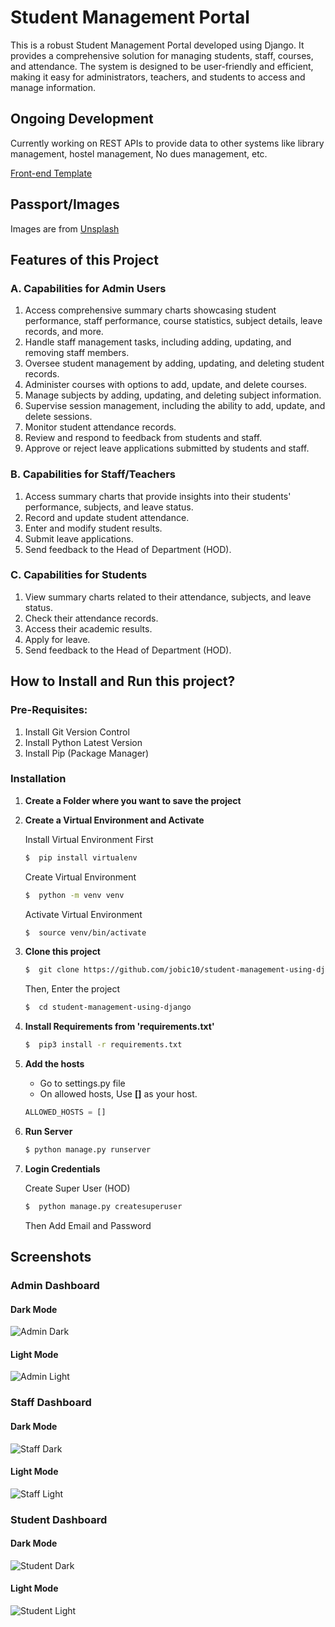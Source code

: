 # Student Management Portal

This is a robust Student Management Portal developed using Django. It provides a comprehensive solution for managing students, staff, courses, and attendance. The system is designed to be user-friendly and efficient, making it easy for administrators, teachers, and students to access and manage information.

## Ongoing Development
Currently working on REST APIs to provide data to other systems like library management, hostel management, No dues management, etc.

[Front-end Template](http://adminlte.io "Admin LTE.io")

## Passport/Images
Images are from [Unsplash](https://unsplash.com)

## Features of this Project

### A. Capabilities for Admin Users
1. Access comprehensive summary charts showcasing student performance, staff performance, course statistics, subject details, leave records, and more.
2. Handle staff management tasks, including adding, updating, and removing staff members.
3. Oversee student management by adding, updating, and deleting student records.
4. Administer courses with options to add, update, and delete courses.
5. Manage subjects by adding, updating, and deleting subject information.
6. Supervise session management, including the ability to add, update, and delete sessions.
7. Monitor student attendance records.
8. Review and respond to feedback from students and staff.
9. Approve or reject leave applications submitted by students and staff.

### B. Capabilities for Staff/Teachers
1. Access summary charts that provide insights into their students' performance, subjects, and leave status.
2. Record and update student attendance.
3. Enter and modify student results.
4. Submit leave applications.
5. Send feedback to the Head of Department (HOD).

### C. Capabilities for Students
1. View summary charts related to their attendance, subjects, and leave status.
2. Check their attendance records.
3. Access their academic results.
4. Apply for leave.
5. Send feedback to the Head of Department (HOD).

## How to Install and Run this project?

### Pre-Requisites:
1. Install Git Version Control
2. Install Python Latest Version
3. Install Pip (Package Manager)

### Installation
1. **Create a Folder where you want to save the project**

2. **Create a Virtual Environment and Activate**

   Install Virtual Environment First
   ```sh
   $  pip install virtualenv
   ```

   Create Virtual Environment
   ```sh
   $  python -m venv venv
   ```

   Activate Virtual Environment
   ```sh
   $  source venv/bin/activate
   ```

3. **Clone this project**
   ```sh
   $  git clone https://github.com/jobic10/student-management-using-django.git
   ```

   Then, Enter the project
   ```sh
   $  cd student-management-using-django
   ```

4. **Install Requirements from 'requirements.txt'**
   ```sh
   $  pip3 install -r requirements.txt
   ```

5. **Add the hosts**
   - Go to settings.py file 
   - On allowed hosts, Use **[]** as your host.
   ```python
   ALLOWED_HOSTS = []
   ```

6. **Run Server**
   ```sh
   $ python manage.py runserver
   ```

7. **Login Credentials**

   Create Super User (HOD)
   ```sh
   $  python manage.py createsuperuser
   ```

   Then Add Email and Password

## Screenshots

### Admin Dashboard

#### Dark Mode
![Admin Dark](screenshots/admin_dark.png)

#### Light Mode
![Admin Light](screenshots/admin_light.png)

### Staff Dashboard

#### Dark Mode
![Staff Dark](screenshots/staff_dark.png)

#### Light Mode
![Staff Light](screenshots/staff_light.png)

### Student Dashboard

#### Dark Mode
![Student Dark](screenshots/student_dark.png)

#### Light Mode
![Student Light](screenshots/student_light.png)